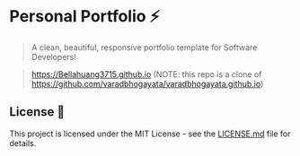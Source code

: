 # Personal Portfolio ⚡️ 
> A clean, beautiful, responsive portfolio template for Software Developers!

> https://Bellahuang3715.github.io
(NOTE: this repo is a clone of
https://github.com/varadbhogayata/varadbhogayata.github.io)

<!-- ### Website Preview
<p align="center"> 
  <kbd>
    <a href="https://Bellahuang3715.github.io" target="_blank"><img src="examples/preview.gif">
  </a>
  </kbd>
</p> -->

## License 📄
This project is licensed under the MIT License - see the [LICENSE.md](./LICENSE) file for details.
